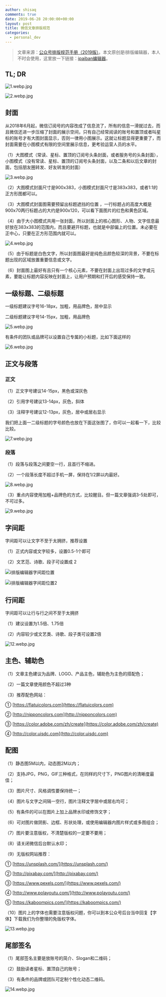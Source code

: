 ```yaml
---
author: shisaq
comments: true
date: 2019-06-28 20:00:00+00:00
layout: post
title: 微信文章排版规范
categories:
  - personal_dev
---
```


> 文章来源：[公众号排版规范手册（2019版）](https://mp.weixin.qq.com/s/Ex8fACmKbTOySeKNhpS1QA)。本文原创是i排版编辑器，本人不时会使用，这里放一下链接：[ipaiban编辑器](http://ipaiban.com/bianji)。

## TL; DR

![1.webp.jpg](https://i.loli.net/2019/06/28/5d1569fb2897a14895.jpg)

![2.webp.jpg](https://i.loli.net/2019/06/28/5d1569fb27bf545816.jpg)

## 封面

从2018年6月起，微信订阅号的内容改成了信息流了，所有的信息一滑就过去，而且微信还进一步压缩了封面的展示空间，只有自己经常阅读的账号和置顶或者叫星标的账号才有大图封面显示，否则一律用小图展示。这就让标题显得更重要了，而封面需要在小图模式有限的空间里展示信息，更考验运营人员的水平。

（1）大图模式（常读、星标、置顶的订阅号头条封面，或者服务号的头条封面），小图模式（没有常读、星标、置顶的订阅号头条封面，以及二条和以后文章的封面，包括朋友圈转发、好友转发的封面）

![3.webp.jpg](https://i.loli.net/2019/06/28/5d1569faef75c35224.jpg)

（2）大图模式封面尺寸是900x383，小图模式封面尺寸是383x383，或者1:1的正方形图都可以。

（3）大图模式封面图需要预留出标题遮挡的位置 ，一行标题占的高度大概是900x70两行标题占的大约是900x120，可以看下面图片的红色和黄色区域。

（4）由于大小图模式共用一张封面，所以封面上的核心图形、人物、文字信息最好放在383x383的范围内，而且要避开标题，也就是中部偏上的位置。未必要在正中心，只要在正方形范围内就可以。

![4.webp.jpg](https://i.loli.net/2019/06/28/5d1569fab609c78542.jpg)

（5）由于标题是白色文字，所以封面图最好是纯色且颜色较深的背景，不要在标题出现的区域放置重要信息或文字。

（6）封面图上最好有且只有一个核心元素，不要在封面上出现过多的文字或元素，要能让标题内容反映在封面上，让用户预期和打开后的感受保持一致。

## 一级标题、二级标题

一级标题建议字号16-18px，加粗，用品牌色，居中显示

二级标题建议字号14-15px，加粗，用品牌色

![5.webp.jpg](https://i.loli.net/2019/06/28/5d1569fadbae370466.jpg)

有条件的团队或品牌可以设置自己专属的小标题，比如下面这样的

![6.webp.jpg](https://i.loli.net/2019/06/28/5d1569fad627020572.jpg)

## 正文与段落

### 正文

（1）正文字号建议14-15px，黑色或深灰色

（2）引用字号建议13-14px，灰色，斜体

（3）注释字号建议12-13px，灰色，居中或居右显示

我们把上面一二级标题的字号颜色也放在下面这张图了，你可以一起看一下，比较比较。

![7.webp.jpg](https://i.loli.net/2019/06/28/5d1569fada2cb55832.jpg)

### 段落

（1）段落与段落之间要空一行，且首行不缩进。

（2）一个段落长度不超过手机一屏，保持在1/2屏以内最好。

![8.webp.jpg](https://i.loli.net/2019/06/28/5d1569faf1fc365898.jpg)

（3）重点内容使用加粗+品牌色的方式，比较醒目。但一篇文章强调3-5处即可，不可过多。

![9.webp.jpg](https://i.loli.net/2019/06/28/5d1569fadc16927311.jpg)

## 字间距

字间距可以让文字不至于太拥挤，推荐设置

（1）正式内容或文字较多，设置0.5-1个即可

（2）文艺范、诗歌、段子可设置成 2

![i排版编辑器字间距位置](https://i.loli.net/2019/06/28/5d1569fa86c4135705.jpg)

![i排版编辑器字间距位置2](https://i.loli.net/2019/06/28/5d156afca02eb59245.jpg)

## 行间距

字间距可以让行与行之间不至于太拥挤

（1）建议设置为1.5倍、1.75倍

（2）内容较少或文艺类、诗歌、段子类可设置2倍

![12.webp.jpg](https://i.loli.net/2019/06/28/5d156afcd65fd48762.jpg)

## 主色、辅助色

（1）文章主色建议为品牌、LOGO、产品主色，辅助色为主色的搭配色；

（2）一篇文章使用颜色不超过3种

（3）推荐配色网站：

① [https://flatuicolors.com](https://flatuicolors.com)

② [http://nipponcolors.com](http://nipponcolors.com)

③ [https://color.adobe.com/zh/create](https://color.adobe.com/zh/create)

④ [http://color.uisdc.com](http://color.uisdc.com)

## 配图

（1）静态图5M以内，动态图2M以内；

（2）支持JPG，PNG，GIF三种格式，在同样的尺寸下，PNG图片的清晰度最佳；

（3）图片尺寸、风格调性要保持统一；

（4）图片与文字之间隔一空行，图片注释文字居中或居右均可；

（5）有条件的可以在图片上加上品牌水印或修饰文字；

（6）可对图片做阴影、边框、形状处理，或使用编辑器内图片样式或多图组合；

（7）图片要注意版权，不清楚版权的一定要不要用；

（8）请关闭微信后台默认水印；

（9）无版权网站推荐：

① [https://unsplash.com/](https://unsplash.com/)

② [http://pixabay.com/](http://pixabay.com/)

③ [https://www.pexels.com/](https://www.pexels.com/)

④ [http://www.polayoutu.com/](http://www.polayoutu.com/)

⑤ [https://kaboompics.com/](https://kaboompics.com/)

（10）图片上的字体也需要注意版权问题，你可以到本公众号后台当中回复【字体】下载我们为你整理的免版权字体。

![13.webp.jpg](https://i.loli.net/2019/06/28/5d156afc7d47156659.jpg)

## 尾部签名

（1）尾部签名主要是放账号的简介、Slogan和二维码；

（2）鼓励读者星标、置顶自己的账号；

（3）有条件的品牌或团队可定制个性化动态二维码。

![14.webp.jpg](https://i.loli.net/2019/06/28/5d156afc91e8f75909.jpg)